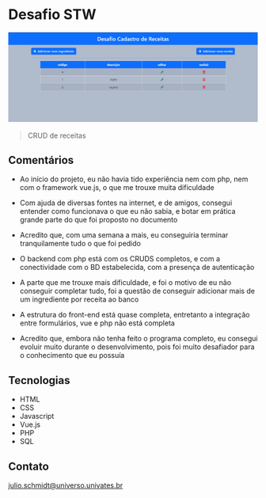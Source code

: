 # Desafio STW

![preview](./.github/preview.png)

>CRUD de receitas 

## Comentários

- Ao início do projeto, eu não havia tido experiência nem com php, nem com o framework vue.js, o que me trouxe muita dificuldade

- Com ajuda de diversas fontes na internet, e de amigos, consegui entender como funcionava o que eu não sabia, e botar em prática grande parte do que foi proposto no documento

- Acredito que, com uma semana a mais, eu conseguiria terminar tranquilamente tudo o que foi pedido

- O backend com php está com os CRUDS completos, e com a conectividade com o BD estabelecida, com a presença de autenticação

- A parte que me trouxe mais dificuldade, e foi o motivo de eu não conseguir completar tudo, foi a questão de conseguir adicionar mais de um ingrediente por receita ao banco

- A estrutura do front-end está quase completa, entretanto a integração entre formulários, vue e php não está completa

- Acredito que, embora não tenha feito o programa completo, eu consegui evoluir muito durante o desenvolvimento, pois foi muito desafiador para o conhecimento que eu possuía

## Tecnologias

- HTML
- CSS
- Javascript
- Vue.js
- PHP
- SQL

## Contato

julio.schmidt@universo.univates.br
